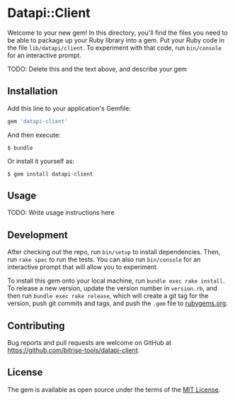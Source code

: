 # Datapi::Client

Welcome to your new gem! In this directory, you'll find the files you need to be able to package up your Ruby library into a gem. Put your Ruby code in the file `lib/datapi/client`. To experiment with that code, run `bin/console` for an interactive prompt.

TODO: Delete this and the text above, and describe your gem

## Installation

Add this line to your application's Gemfile:

```ruby
gem 'datapi-client'
```

And then execute:

    $ bundle

Or install it yourself as:

    $ gem install datapi-client

## Usage

TODO: Write usage instructions here

## Development

After checking out the repo, run `bin/setup` to install dependencies. Then, run `rake spec` to run the tests. You can also run `bin/console` for an interactive prompt that will allow you to experiment.

To install this gem onto your local machine, run `bundle exec rake install`. To release a new version, update the version number in `version.rb`, and then run `bundle exec rake release`, which will create a git tag for the version, push git commits and tags, and push the `.gem` file to [rubygems.org](https://rubygems.org).

## Contributing

Bug reports and pull requests are welcome on GitHub at https://github.com/bitrise-tools/datapi-client.


## License

The gem is available as open source under the terms of the [MIT License](http://opensource.org/licenses/MIT).

